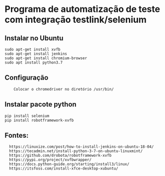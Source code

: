 # Programa de automatização de teste com integração testlink/selenium

## Instalar no Ubuntu

    sudo apt-get install xvfb
    sudo apt-get install jenkins   
    sudo apt-get install chromium-browser
    sudo apt install python3.7

## Configuração 
        
        Colocar o chromedriver no diretório /usr/bin/

## Instalar pacote python

    pip install selenium
    pip install robotframework-xvfb




## Fontes:

      https://linuxize.com/post/how-to-install-jenkins-on-ubuntu-18-04/
      https://tecadmin.net/install-python-3-7-on-ubuntu-linuxmint/
      https://github.com/drobota/robotframework-xvfb
      https://pypi.org/project/xvfbwrapper/
      https://docs.python-guide.org/starting/install3/linux/
      https://itsfoss.com/install-xfce-desktop-xubuntu/
